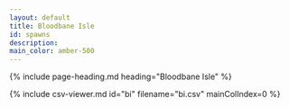 ```yaml
---
layout: default
title: Bloodbane Isle
id: spawns
description:
main_color: amber-500
---
```


<div class="margin-center-90">
  {% include page-heading.md heading="Bloodbane Isle" %}
  
  {% include csv-viewer.md id="bi" filename="bi.csv" mainColIndex=0 %}
</div>
